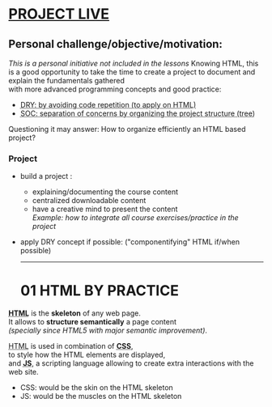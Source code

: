 # [PROJECT LIVE](https://laurelinep.github.io/ztm-complete-web-dev_doc-along/)

## Personal challenge/objective/motivation:
*This is a personal initiative not included in the lessons*
Knowing HTML, this is a good opportunity to take the time to create
a project to document and explain the fundamentals gathered  
with more advanced programming concepts and good practice: 
- <abbr title="Don't Repeat Yourself">DRY<abbr>: by avoiding code repetition (to apply on HTML)
- <abbr title="Don't Repeat Yourself">SOC<abbr>: separation of concerns by organizing the
project structure (tree)

Questioning it may answer: How to organize efficiently an HTML based project?


### Project
- build a project :
  - explaining/documenting the course content
  - centralized downloadable content
  - have a creative mind to present the content\
  *Example: how to integrate all course exercises/practice in the project*
- apply DRY concept if possible: ("componentifying" HTML if/when possible)

  ---
  
  # 01 HTML BY PRACTICE
**<abbr title="HyperText Markup Language">HTML</abbr>** is the **skeleton** of any web page.  
It allows to **structure semantically** a page content  
*(specially since HTML5 with major semantic improvement)*.

<abbr title="HyperText Markup Language">HTML</abbr> is used in combination of **<abbr title="Cascade Style Sheet">CSS</abbr>**,  
to style how the HTML elements are displayed,   
and **<abbr title="JavaScript">JS</abbr>**, a scripting language allowing to create extra interactions with the web site.
- CSS: would be the skin on the HTML skeleton
- JS: would be the muscles on the HTML skeleton
